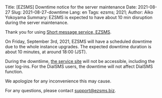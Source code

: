 Title: [EZSMS] Downtime notice for the server maintenance 
Date: 2021-08-27
Slug: 2021-08-27-downtime
Lang: en
Tags: ezsms; 2021;
Author: Aiko Yokoyama
Summary: EZSMS is expected to have about 10 min disruption during the server maintenance. 

Thank you for using [Short message service, EZSMS](https://www.ezsms.biz/).

On Friday, September 3rd, 2021, EZSMS will have a scheduled downtime due to the whole instance upgrades.
The expected downtime duration is about 10 minutes, at around 18:00 (JST).

During the downtiime, [the service site](https://www.ezsms.biz/) will not be accessible, including the user log-ins.
For the DialSMS users, the downtime will not affect DialSMS function.

We apologize for any inconvenience this may cause. 

For any questions, please contact support@ezsms.biz.
